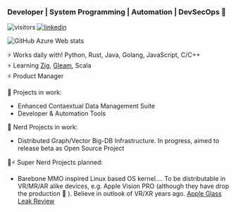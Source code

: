 ### Developer | System Programming | Automation | DevSecOps 👋

![visitors](https://visitor-badge.laobi.icu/badge?page_id=lancemk)
[![linkedin](https://img.shields.io/badge/Lance-blue?style=flat&logo=Linkedin&logoColor=black&link=https://www.linkedin.com/in/lancemok/)](https://www.linkedin.com/in/lancemok)

![GitHub Azure Web stats](https://awesome-github-stats.azurewebsites.net/user-stats/lancemk?cardType=level&preferLogin=false)

<!-- ![Lance M.'s GitHub Vercel stats](https://github-readme-stats.vercel.app/api?username=lancemk&show=reviews,discussions_started,discussions_answered,prs_merged,prs_merged_percentage&show_icons=true&theme=dark) -->

⚡ Works daily with! Python, Rust, Java, Golang, JavaScript, C/C++ <br />
⚡ Learning [Zig](https://github.com/ziglang/zig), [Gleam](https://github.com/gleam-lang/gleam), Scala<br />
⚡ Product Manager<br />

🔭 Projects in work:
  - Enhanced Contaextual Data Management Suite
  - Developer & Automation Tools
    
🔭 Nerd Projects in work:
  - Distributed Graph/Vector Big-DB Infrastructure. In progress, aimed to release beta as Open Source Project

🔭⚡ Super Nerd Projects planned:
  - Barebone MMO inspired Linux based OS kernel.... To be distributable in VR/MR/AR alike devices, e.g. Apple Vision PRO (although they have drop the production 🙁 ). Believe in outlook of VR/XR years ago. [Apple Glass Leak Review](https://www.linkedin.com/posts/lancemok_massive-apple-glass-leak-reveals-price-release-activity-6668507777008332800-nv4D?utm_source=share&utm_medium=member_desktop)

